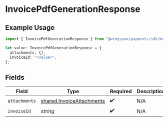 # InvoicePdfGenerationResponse

## Example Usage

```typescript
import { InvoicePdfGenerationResponse } from "@wingspan/payments/sdk/models/shared";

let value: InvoicePdfGenerationResponse = {
  attachments: {},
  invoiceId: "<value>",
};
```

## Fields

| Field                                                                         | Type                                                                          | Required                                                                      | Description                                                                   |
| ----------------------------------------------------------------------------- | ----------------------------------------------------------------------------- | ----------------------------------------------------------------------------- | ----------------------------------------------------------------------------- |
| `attachments`                                                                 | [shared.InvoiceAttachments](../../../sdk/models/shared/invoiceattachments.md) | :heavy_check_mark:                                                            | N/A                                                                           |
| `invoiceId`                                                                   | *string*                                                                      | :heavy_check_mark:                                                            | N/A                                                                           |